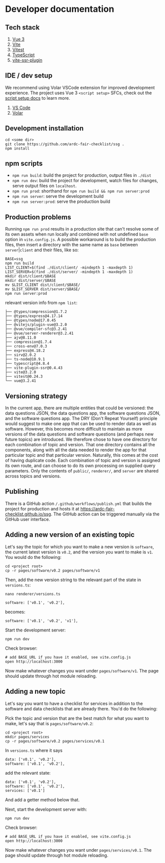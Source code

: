 # Developer documentation


## Tech stack

1. [Vue 3](https://vuejs.org/) 
1. [Vite](https://vitejs.dev/)
1. [Vitest](https://vitest.dev/)
1. [TypeScript](https://www.typescriptlang.org/)
1. [vite-ssr-plugin](https://vite-plugin-ssr.com/)

## IDE / dev setup

We recommend using Volar VSCode extension for improved development experience. The project uses Vue 3 `<script setup>` SFCs, check out the [script setup docs](https://v3.vuejs.org/api/sfc-script-setup.html#sfc-script-setup) to learn more.

1. [VS Code](https://code.visualstudio.com/)
1. [Volar](https://marketplace.visualstudio.com/items?itemName=Vue.volar)

## Development installation

```shell
cd <some dir>
git clone https://github.com/ardc-fair-checklist/ssg .
npm install
```

## npm scripts

- `npm run build`: build the project for production, output files in `./dist`
- `npm run dev`: build the project for development, watch files for changes, serve output files on `localhost`.
- `npm run prod`: shorthand for `npm run build && npm run server:prod`
- `npm run server`: serve the development build
- `npm run server:prod`: serve the production build

## Production problems

Running `npm run prod` results in a production site that can't resolve some of its own assets when run locally and combined with not undefined `base` option in `vite.config.js`. A possible workaround is to build the production files, then insert a directory with the same name as `base` between `server`|`client` and their files, like so:

```shell
BASE=ssg
npm run build
LIST_CLIENT=$(find ./dist/client/ -mindepth 1 -maxdepth 1)
LIST_SERVER=$(find ./dist/server/ -mindepth 1 -maxdepth 1)
mkdir dist/client/$BASE
mkdir dist/server/$BASE
mv $LIST_CLIENT dist/client/$BASE/
mv $LIST_SERVER dist/server/$BASE/
npm run server:prod
```

relevant version info from `npm list`:

```text
├── @types/compression@1.7.2
├── @types/express@4.17.14
├── @types/node@17.0.45
├── @vitejs/plugin-vue@3.2.0
├── @vue/compiler-sfc@3.2.41
├── @vue/server-renderer@3.2.41
├── ajv@8.11.0
├── compression@1.7.4
├── cross-env@7.0.3
├── express@4.18.2
├── sirv@2.0.2
├── ts-node@10.9.1
├── typescript@4.8.4
├── vite-plugin-ssr@0.4.43
├── vite@3.2.0
├── vitest@0.24.3
└── vue@3.2.41
```

## Versioning strategy

In the current app, there are multiple entities that could be versioned: the data questions JSON, the data questions app, the software questions JSON, and the software questions app. The DRY (Don't Repeat Yourself) principle would suggest to make one app that can be used to render data as well as software. However, this becomes more difficult to maintain as more versions of the data questions and software questions (and perhaps new future topics) are introduced. We therefore chose to have one directory for each combination of topic and version. That one directory contains all the components, along with all the data needed to render the app for that particular topic and that particular version. Naturally, this comes at the cost of having duplicate code. Each combination of topic and version is assigned its own route, and can choose to do its own processing on supplied query parameters. Only the contents of `public/`, `renderer/`, and `server` are shared across topics and versions.

## Publishing

There is a GitHub action `/.github/workflows/publish.yml` that builds the project for production and hosts it at https://ardc-fair-checklist.github.io/ssg. The GitHub action can be triggered manually via the GitHub user interface.

## Adding a new version of an existing topic

Let's say the topic for which you want to make a new version is `software`, the current latest version is `v0.2`, and the version you want to make is `v1`. You would do the following:

```shell
cd <project root>
cp -r pages/software/v0.2 pages/software/v1
```

Then, add the new version string to the relevant part of the state in `versions.ts`:

```shell
nano renderer/versions.ts 
```

```text
software: ['v0.1', 'v0.2'],
```

becomes:

```text
software: ['v0.1', 'v0.2', 'v1'],
```

Start the development server:

```
npm run dev
```

Check browser:

```shell
# add BASE_URL if you have it enabled, see vite.config.js
open http://localhost:3000
```

Now make whatever changes you want under `pages/software/v1`. The page should update
through hot module reloading.

## Adding a new topic

Let's say you want to have a checklist for services in addition to the software and data checklists that are already there. You'd do the following:

Pick the topic and version that are the best match for what you want to make, let's say that is `pages/software/v0.2`:

```shell
cd <project root>
mkdir pages/services
cp -r pages/software/v0.2 pages/services/v0.1
```

In `versions.ts` where it says

```text
data: ['v0.1', 'v0.2'],
software: ['v0.1', 'v0.2'],
```

add the relevant state:

```text
data: ['v0.1', 'v0.2'],
software: ['v0.1', 'v0.2'],
services: ['v0.1']
```

And add a getter method below that.

Next, start the development server with:

```
npm run dev
```

Check browser:

```shell
# add BASE_URL if you have it enabled, see vite.config.js
open http://localhost:3000
```

Now make whatever changes you want under `pages/services/v0.1`. The page should update through hot module reloading.
